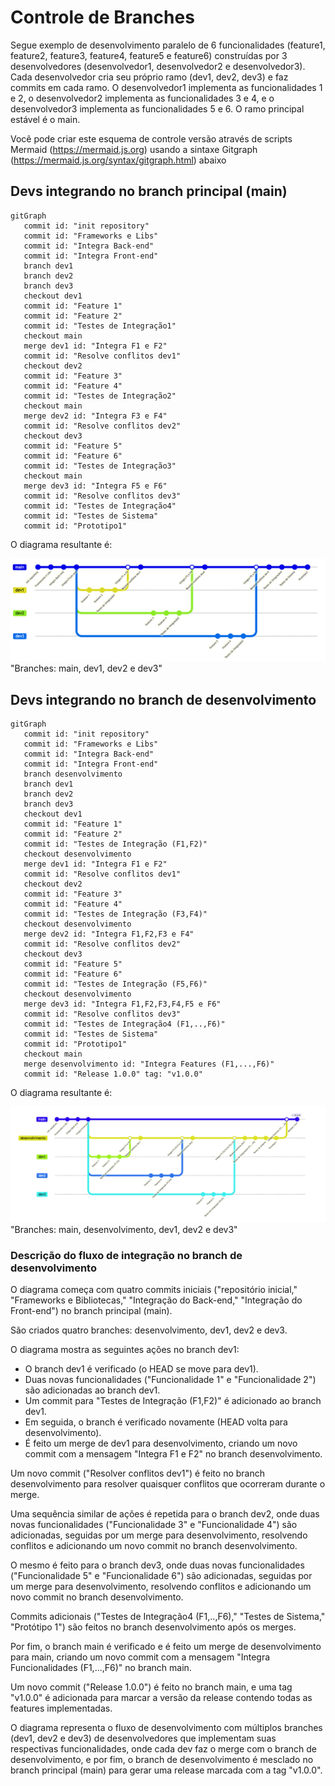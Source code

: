# Controle de Branches

Segue exemplo de desenvolvimento paralelo de 6 funcionalidades (feature1, feature2, feature3, feature4, feature5 e feature6) construídas por 3 desenvolvedores (desenvolvedor1, desenvolvedor2 e desenvolvedor3). Cada desenvolvedor cria seu próprio ramo (dev1, dev2, dev3) e faz commits em cada ramo. O desenvolvedor1 implementa as funcionalidades 1 e 2, o desenvolvedor2 implementa as funcionalidades 3 e 4, e o desenvolvedor3 implementa as funcionalidades 5 e 6. O ramo principal estável é o main.

Você pode criar este esquema de controle versão através de scripts Mermaid (https://mermaid.js.org) usando a sintaxe Gitgraph (https://mermaid.js.org/syntax/gitgraph.html) abaixo

## Devs integrando no branch principal (main)

```
gitGraph
   commit id: "init repository"
   commit id: "Frameworks e Libs"
   commit id: "Integra Back-end"
   commit id: "Integra Front-end"
   branch dev1
   branch dev2
   branch dev3
   checkout dev1
   commit id: "Feature 1"
   commit id: "Feature 2"
   commit id: "Testes de Integração1"
   checkout main
   merge dev1 id: "Integra F1 e F2"
   commit id: "Resolve conflitos dev1"
   checkout dev2
   commit id: "Feature 3"
   commit id: "Feature 4"
   commit id: "Testes de Integração2"
   checkout main
   merge dev2 id: "Integra F3 e F4"
   commit id: "Resolve conflitos dev2"
   checkout dev3
   commit id: "Feature 5"
   commit id: "Feature 6"
   commit id: "Testes de Integração3"
   checkout main
   merge dev3 id: "Integra F5 e F6"
   commit id: "Resolve conflitos dev3"
   commit id: "Testes de Integração4"
   commit id: "Testes de Sistema"
   commit id: "Prototipo1"
```

O diagrama resultante é: 

![Esquema de branches!](https://raw.githubusercontent.com/armandossrecife/myci/main/docs/imagens/branches_cenario1.png) "Branches: main, dev1, dev2 e dev3"

## Devs integrando no branch de desenvolvimento

```
gitGraph
   commit id: "init repository"
   commit id: "Frameworks e Libs"
   commit id: "Integra Back-end"
   commit id: "Integra Front-end"
   branch desenvolvimento
   branch dev1
   branch dev2
   branch dev3
   checkout dev1
   commit id: "Feature 1"
   commit id: "Feature 2"
   commit id: "Testes de Integração (F1,F2)"
   checkout desenvolvimento
   merge dev1 id: "Integra F1 e F2"
   commit id: "Resolve conflitos dev1"
   checkout dev2
   commit id: "Feature 3"
   commit id: "Feature 4"
   commit id: "Testes de Integração (F3,F4)"
   checkout desenvolvimento
   merge dev2 id: "Integra F1,F2,F3 e F4"
   commit id: "Resolve conflitos dev2"
   checkout dev3
   commit id: "Feature 5"
   commit id: "Feature 6"
   commit id: "Testes de Integração (F5,F6)"
   checkout desenvolvimento
   merge dev3 id: "Integra F1,F2,F3,F4,F5 e F6"
   commit id: "Resolve conflitos dev3"
   commit id: "Testes de Integração4 (F1,..,F6)"
   commit id: "Testes de Sistema"
   commit id: "Prototipo1"
   checkout main
   merge desenvolvimento id: "Integra Features (F1,...,F6)"
   commit id: "Release 1.0.0" tag: "v1.0.0"
```

O diagrama resultante é: 

![Esquema de branches!](https://raw.githubusercontent.com/armandossrecife/myci/main/docs/imagens/branch_desenvolvimento.png) "Branches: main, desenvolvimento, dev1, dev2 e dev3"

### Descrição do fluxo de integração no branch de desenvolvimento

O diagrama começa com quatro commits iniciais ("repositório inicial," "Frameworks e Bibliotecas," "Integração do Back-end," "Integração do Front-end") no branch principal (main).

São criados quatro branches: desenvolvimento, dev1, dev2 e dev3.

O diagrama mostra as seguintes ações no branch dev1:

- O branch dev1 é verificado (o HEAD se move para dev1).
- Duas novas funcionalidades ("Funcionalidade 1" e "Funcionalidade 2") são adicionadas ao branch dev1.
- Um commit para "Testes de Integração (F1,F2)" é adicionado ao branch dev1.
- Em seguida, o branch é verificado novamente (HEAD volta para desenvolvimento).
- É feito um merge de dev1 para desenvolvimento, criando um novo commit com a mensagem "Integra F1 e F2" no branch desenvolvimento.

Um novo commit ("Resolver conflitos dev1") é feito no branch desenvolvimento para resolver quaisquer conflitos que ocorreram durante o merge.

Uma sequência similar de ações é repetida para o branch dev2, onde duas novas funcionalidades ("Funcionalidade 3" e "Funcionalidade 4") são adicionadas, seguidas por um merge para desenvolvimento, resolvendo conflitos e adicionando um novo commit no branch desenvolvimento.

O mesmo é feito para o branch dev3, onde duas novas funcionalidades ("Funcionalidade 5" e "Funcionalidade 6") são adicionadas, seguidas por um merge para desenvolvimento, resolvendo conflitos e adicionando um novo commit no branch desenvolvimento.

Commits adicionais ("Testes de Integração4 (F1,..,F6)," "Testes de Sistema," "Protótipo 1") são feitos no branch desenvolvimento após os merges.

Por fim, o branch main é verificado e é feito um merge de desenvolvimento para main, criando um novo commit com a mensagem "Integra Funcionalidades (F1,...,F6)" no branch main.

Um novo commit ("Release 1.0.0") é feito no branch main, e uma tag "v1.0.0" é adicionada para marcar a versão da release contendo todas as features implementadas.

O diagrama representa o fluxo de desenvolvimento com múltiplos branches (dev1, dev2 e dev3) de desenvolvedores que implementam suas respectivas funcionalidades, onde cada dev faz o merge com o branch de desenvolvimento, e por fim, o branch de desenvolvimento é mesclado no branch principal (main) para gerar uma release marcada com a tag "v1.0.0". 

